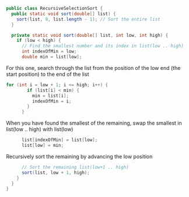 ```java
public class RecursiveSelectionSort {
  public static void sort(double[] list) {
    sort(list, 0, list.length - 1); // Sort the entire list
  }

  private static void sort(double[] list, int low, int high) {
    if (low < high) {
      // Find the smallest number and its index in list(low .. high)
      int indexOfMin = low;
      double min = list[low];
```
For this one, search through the list from the position of the low end (the start position) to the end of the list
```java
for (int i = low + 1; i <= high; i++) {
        if (list[i] < min) {
          min = list[i];
          indexOfMin = i;
        }
      }
```
When you have found the smallest of the remaining, swap the smallest in list(low .. high) with list(low)
```java
      list[indexOfMin] = list[low];
      list[low] = min;
```
Recursively sort the remaining by advancing the low position
```java
      // Sort the remaining list(low+1 .. high)
      sort(list, low + 1, high);
    }
  }
}
```
